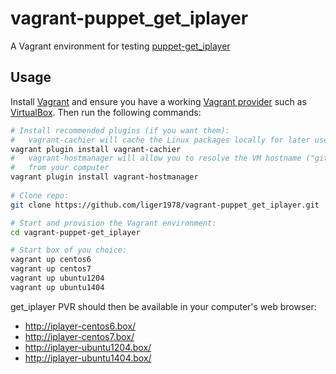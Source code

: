 # vagrant-puppet_get_iplayer
A Vagrant environment for testing
[puppet-get_iplayer](https://github.com/sevendials/puppet-get_iplayer)

## Usage
Install
[Vagrant](https://www.vagrantup.com/downloads.html) and ensure you have a
working
[Vagrant provider](https://docs.vagrantup.com/v2/getting-started/providers.html)
such as [VirtualBox](https://www.virtualbox.org/). Then run the following
commands:

````bash
# Install recommended plugins (if you want them):
#   vagrant-cachier will cache the Linux packages locally for later use
vagrant plugin install vagrant-cachier
#   vagrant-hostmanager will allow you to resolve the VM hostname ("gitlab.box")
#   from your computer
vagrant plugin install vagrant-hostmanager
 
# Clone repo:
git clone https://github.com/liger1978/vagrant-puppet_get_iplayer.git

# Start and provision the Vagrant environment:
cd vagrant-puppet-get_iplayer

# Start box of you choice:
vagrant up centos6
vagrant up centos7
vagrant up ubuntu1204
vagrant up ubuntu1404
````

get_iplayer PVR should then be available in your computer's web browser:
 - http://iplayer-centos6.box/
 - http://iplayer-centos7.box/
 - http://iplayer-ubuntu1204.box/
 - http://iplayer-ubuntu1404.box/